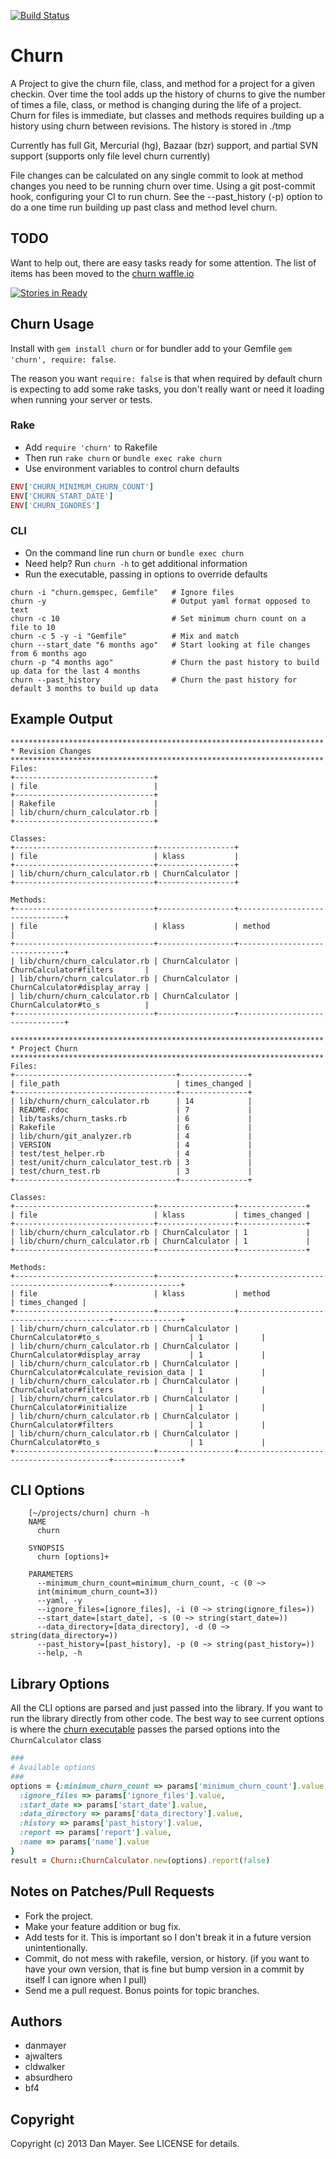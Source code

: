 [![Build Status](https://travis-ci.org/danmayer/churn.svg?branch=master)](http://travis-ci.org/danmayer/churn)

# Churn

A Project to give the churn file, class, and method for a project for a given checkin. Over time the tool adds up the history of churns to give the number of times a file, class, or method is changing during the life of a project.
Churn for files is immediate, but classes and methods requires building up a history using churn between revisions. The history is stored in ./tmp

Currently has full Git, Mercurial (hg), Bazaar (bzr) support, and partial SVN support (supports only file level churn currently)

File changes can be calculated on any single commit to look at method changes you need to be running churn over time. Using a git post-commit hook, configuring your CI to run churn. See the --past_history (-p) option to do a one time run building up past class and method level churn.

## TODO

Want to help out, there are easy tasks ready for some attention. The list of items has been moved to the [churn waffle.io](http://waffle.io/danmayer/churn)

[![Stories in Ready](https://badge.waffle.io/danmayer/churn.png)](http://waffle.io/danmayer/churn)

## Churn Usage

Install with `gem install churn` or for bundler add to your Gemfile
`gem 'churn', require: false`.

The reason you want `require: false` is that when required by default
churn is expecting to add some rake tasks, you don't really want or need
it loading when running your server or tests.

### Rake

* Add `require 'churn'` to Rakefile
* Then run `rake churn` or `bundle exec rake churn`
* Use environment variables to control churn defaults

``` ruby
ENV['CHURN_MINIMUM_CHURN_COUNT']
ENV['CHURN_START_DATE']
ENV['CHURN_IGNORES']
```

### CLI

* On the command line run `churn` or `bundle exec churn`
* Need help? Run `churn -h` to get additional information
* Run the executable, passing in options to override defaults

```shell
churn -i "churn.gemspec, Gemfile"   # Ignore files
churn -y                            # Output yaml format opposed to text
churn -c 10                         # Set minimum churn count on a file to 10
churn -c 5 -y -i "Gemfile"          # Mix and match
churn --start_date "6 months ago"   # Start looking at file changes from 6 months ago
churn -p "4 months ago"             # Churn the past history to build up data for the last 4 months
churn --past_history                # Churn the past history for default 3 months to build up data
```

## Example Output

```
**********************************************************************
* Revision Changes
**********************************************************************
Files:
+-------------------------------+
| file                          |
+-------------------------------+
| Rakefile                      |
| lib/churn/churn_calculator.rb |
+-------------------------------+

Classes:
+-------------------------------+-----------------+
| file                          | klass           |
+-------------------------------+-----------------+
| lib/churn/churn_calculator.rb | ChurnCalculator |
+-------------------------------+-----------------+

Methods:
+-------------------------------+-----------------+-------------------------------+
| file                          | klass           | method                        |
+-------------------------------+-----------------+-------------------------------+
| lib/churn/churn_calculator.rb | ChurnCalculator | ChurnCalculator#filters       |
| lib/churn/churn_calculator.rb | ChurnCalculator | ChurnCalculator#display_array |
| lib/churn/churn_calculator.rb | ChurnCalculator | ChurnCalculator#to_s          |
+-------------------------------+-----------------+-------------------------------+

**********************************************************************
* Project Churn
**********************************************************************
Files:
+------------------------------------+---------------+
| file_path                          | times_changed |
+------------------------------------+---------------+
| lib/churn/churn_calculator.rb      | 14            |
| README.rdoc                        | 7             |
| lib/tasks/churn_tasks.rb           | 6             |
| Rakefile                           | 6             |
| lib/churn/git_analyzer.rb          | 4             |
| VERSION                            | 4             |
| test/test_helper.rb                | 4             |
| test/unit/churn_calculator_test.rb | 3             |
| test/churn_test.rb                 | 3             |
+------------------------------------+---------------+

Classes:
+-------------------------------+-----------------+---------------+
| file                          | klass           | times_changed |
+-------------------------------+-----------------+---------------+
| lib/churn/churn_calculator.rb | ChurnCalculator | 1             |
| lib/churn/churn_calculator.rb | ChurnCalculator | 1             |
+-------------------------------+-----------------+---------------+

Methods:
+-------------------------------+-----------------+-----------------------------------------+---------------+
| file                          | klass           | method                                  | times_changed |
+-------------------------------+-----------------+-----------------------------------------+---------------+
| lib/churn/churn_calculator.rb | ChurnCalculator | ChurnCalculator#to_s                    | 1             |
| lib/churn/churn_calculator.rb | ChurnCalculator | ChurnCalculator#display_array           | 1             |
| lib/churn/churn_calculator.rb | ChurnCalculator | ChurnCalculator#calculate_revision_data | 1             |
| lib/churn/churn_calculator.rb | ChurnCalculator | ChurnCalculator#filters                 | 1             |
| lib/churn/churn_calculator.rb | ChurnCalculator | ChurnCalculator#initialize              | 1             |
| lib/churn/churn_calculator.rb | ChurnCalculator | ChurnCalculator#filters                 | 1             |
| lib/churn/churn_calculator.rb | ChurnCalculator | ChurnCalculator#to_s                    | 1             |
+-------------------------------+-----------------+-----------------------------------------+---------------+
```

## CLI Options

```
    [~/projects/churn] churn -h
    NAME
      churn

    SYNOPSIS
      churn [options]+

    PARAMETERS
      --minimum_churn_count=minimum_churn_count, -c (0 ~>
      int(minimum_churn_count=3))
      --yaml, -y
      --ignore_files=[ignore_files], -i (0 ~> string(ignore_files=))
      --start_date=[start_date], -s (0 ~> string(start_date=))
      --data_directory=[data_directory], -d (0 ~> string(data_directory=))
      --past_history=[past_history], -p (0 ~> string(past_history=))
      --help, -h
```

## Library Options

All the CLI options are parsed and just passed into the library. If you want to run the library directly from other code. The best way to see current options is where the [churn executable](https://github.com/danmayer/churn/blob/master/bin/churn) passes the parsed options into the `ChurnCalculator` class

```ruby
###
# Available options
###
options = {:minimum_churn_count => params['minimum_churn_count'].value,
  :ignore_files => params['ignore_files'].value,
  :start_date => params['start_date'].value,
  :data_directory => params['data_directory'].value,
  :history => params['past_history'].value,
  :report => params['report'].value,
  :name => params['name'].value
}
result = Churn::ChurnCalculator.new(options).report(false)
```

## Notes on Patches/Pull Requests

* Fork the project.
* Make your feature addition or bug fix.
* Add tests for it. This is important so I don't break it in a
  future version unintentionally.
* Commit, do not mess with rakefile, version, or history.
  (if you want to have your own version, that is fine but
   bump version in a commit by itself I can ignore when I pull)
* Send me a pull request. Bonus points for topic branches.

## Authors

* danmayer
* ajwalters
* cldwalker
* absurdhero
* bf4

## Copyright

Copyright (c) 2013 Dan Mayer. See LICENSE for details.
